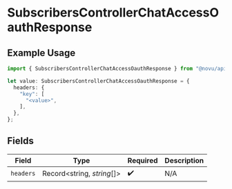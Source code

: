 # SubscribersControllerChatAccessOauthResponse

## Example Usage

```typescript
import { SubscribersControllerChatAccessOauthResponse } from "@novu/api/models/operations";

let value: SubscribersControllerChatAccessOauthResponse = {
  headers: {
    "key": [
      "<value>",
    ],
  },
};
```

## Fields

| Field                      | Type                       | Required                   | Description                |
| -------------------------- | -------------------------- | -------------------------- | -------------------------- |
| `headers`                  | Record<string, *string*[]> | :heavy_check_mark:         | N/A                        |